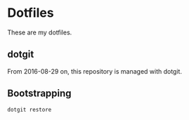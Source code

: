 # Dotfiles #

These are my dotfiles.

## dotgit

From 2016-08-29 on, this repository is managed with dotgit.

## Bootstrapping ##

    dotgit restore

